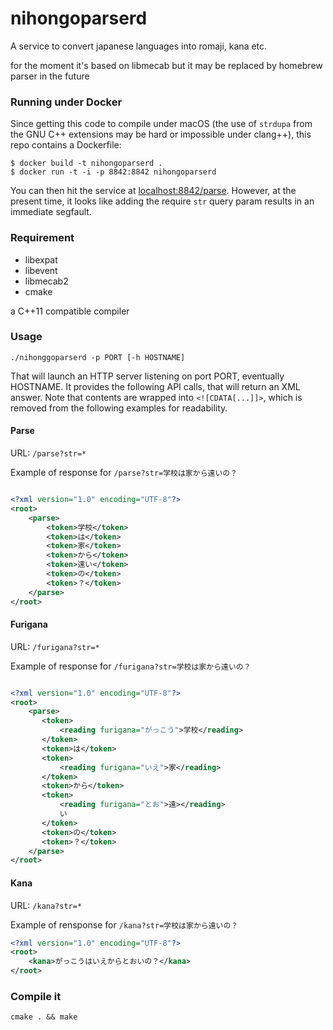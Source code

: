 nihongoparserd
===========

A service to convert japanese languages into romaji, kana etc.

for the moment it's based on libmecab but it may be replaced by homebrew parser in the future

### Running under Docker

Since getting this code to compile under macOS (the use of `strdupa` from the
GNU C++ extensions may be hard or impossible under clang++), this repo contains
a Dockerfile:

```
$ docker build -t nihongoparserd .
$ docker run -t -i -p 8842:8842 nihongoparserd
```

You can then hit the service at
[localhost:8842/parse](http://localhost:8842/parse). However, at the present
time, it looks like adding the require `str` query param results in an immediate
segfault.

### Requirement ###

  * libexpat
  * libevent
  * libmecab2
  * cmake

a C++11 compatible compiler

### Usage ###

    ./nihonggoparserd -p PORT [-h HOSTNAME]

That will launch an HTTP server listening on port PORT, eventually HOSTNAME.
It provides the following API calls, that will return an XML answer.
Note that contents are wrapped into `<![CDATA[...]]>`, which is removed from the following examples for readability.

#### Parse ####

URL: `/parse?str=*`

Example of response for `/parse?str=学校は家から遠いの？`

```xml

<?xml version="1.0" encoding="UTF-8"?>
<root>
    <parse>
        <token>学校</token>
        <token>は</token>
        <token>家</token>
        <token>から</token>
        <token>遠い</token>
        <token>の</token>
        <token>？</token>
    </parse>
</root>

```

#### Furigana ####

URL: `/furigana?str=*`

Example of response for `/furigana?str=学校は家から遠いの？`

```xml

<?xml version="1.0" encoding="UTF-8"?>
<root>
    <parse>
       <token>
           <reading furigana="がっこう">学校</reading>
       </token>
       <token>は</token>
       <token>
           <reading furigana="いえ">家</reading>
       </token>
       <token>から</token>
       <token>
           <reading furigana="とお">遠></reading>
           い
       </token>
       <token>の</token>
       <token>？</token>
    </parse>
</root>
```

#### Kana ####

URL: `/kana?str=*`

Example of rensponse for `/kana?str=学校は家から遠いの？`

```xml
<?xml version="1.0" encoding="UTF-8"?>
<root>
    <kana>がっこうはいえからとおいの？</kana>
</root>
```

### Compile it

    cmake . && make
